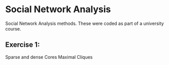 # Social Network Analysis

Social Network Analysis methods. These were coded as part of a university course.

## Exercise 1:

Sparse and dense Cores
Maximal Cliques